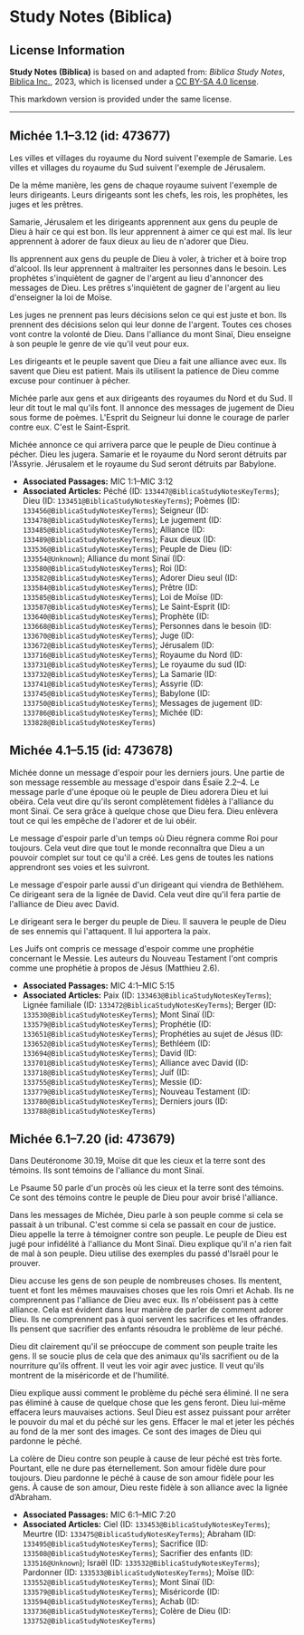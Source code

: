 # Study Notes (Biblica)

## License Information

**Study Notes (Biblica)** is based on and adapted from: _Biblica Study Notes_, [Biblica Inc.](https://www.biblica.com/), 2023, which is licensed under a [CC BY-SA 4.0 license](https://creativecommons.org/licenses/by-sa/4.0/legalcode.en).

This markdown version is provided under the same license.



--------------------------------

## Michée 1.1–3.12 (id: 473677)

Les villes et villages du royaume du Nord suivent l'exemple de Samarie. Les villes et villages du royaume du Sud suivent l'exemple de Jérusalem.

De la même manière, les gens de chaque royaume suivent l'exemple de leurs dirigeants. Leurs dirigeants sont les chefs, les rois, les prophètes, les juges et les prêtres.

Samarie, Jérusalem et les dirigeants apprennent aux gens du peuple de Dieu à haïr ce qui est bon. Ils leur apprennent à aimer ce qui est mal. Ils leur apprennent à adorer de faux dieux au lieu de n'adorer que Dieu.

Ils apprennent aux gens du peuple de Dieu à voler, à tricher et à boire trop d'alcool. Ils leur apprennent à maltraiter les personnes dans le besoin. Les prophètes s'inquiètent de gagner de l'argent au lieu d'annoncer des messages de Dieu. Les prêtres s'inquiètent de gagner de l'argent au lieu d'enseigner la loi de Moïse.

Les juges ne prennent pas leurs décisions selon ce qui est juste et bon. Ils prennent des décisions selon qui leur donne de l'argent. Toutes ces choses vont contre la volonté de Dieu. Dans l'alliance du mont Sinaï, Dieu enseigne à son peuple le genre de vie qu'il veut pour eux.

Les dirigeants et le peuple savent que Dieu a fait une alliance avec eux. Ils savent que Dieu est patient. Mais ils utilisent la patience de Dieu comme excuse pour continuer à pécher.

Michée parle aux gens et aux dirigeants des royaumes du Nord et du Sud. Il leur dit tout le mal qu'ils font. Il annonce des messages de jugement de Dieu sous forme de poèmes. L'Esprit du Seigneur lui donne le courage de parler contre eux. C'est le Saint\-Esprit.

Michée annonce ce qui arrivera parce que le peuple de Dieu continue à pécher. Dieu les jugera. Samarie et le royaume du Nord seront détruits par l'Assyrie. Jérusalem et le royaume du Sud seront détruits par Babylone.

* **Associated Passages:** MIC 1:1–MIC 3:12
* **Associated Articles:** Péché (ID: `133447@BiblicaStudyNotesKeyTerms`); Dieu (ID: `133451@BiblicaStudyNotesKeyTerms`); Poèmes (ID: `133456@BiblicaStudyNotesKeyTerms`); Seigneur (ID: `133478@BiblicaStudyNotesKeyTerms`); Le jugement (ID: `133485@BiblicaStudyNotesKeyTerms`); Alliance (ID: `133489@BiblicaStudyNotesKeyTerms`); Faux dieux (ID: `133536@BiblicaStudyNotesKeyTerms`); Peuple de Dieu (ID: `133554@Unknown`); Alliance du mont Sinaï (ID: `133580@BiblicaStudyNotesKeyTerms`); Roi (ID: `133582@BiblicaStudyNotesKeyTerms`); Adorer Dieu seul (ID: `133584@BiblicaStudyNotesKeyTerms`); Prêtre (ID: `133585@BiblicaStudyNotesKeyTerms`); Loi de Moïse (ID: `133587@BiblicaStudyNotesKeyTerms`); Le Saint-Esprit (ID: `133640@BiblicaStudyNotesKeyTerms`); Prophète (ID: `133668@BiblicaStudyNotesKeyTerms`); Personnes dans le besoin (ID: `133670@BiblicaStudyNotesKeyTerms`); Juge (ID: `133672@BiblicaStudyNotesKeyTerms`); Jérusalem (ID: `133716@BiblicaStudyNotesKeyTerms`); Royaume du Nord (ID: `133731@BiblicaStudyNotesKeyTerms`); Le royaume du sud (ID: `133732@BiblicaStudyNotesKeyTerms`); La Samarie (ID: `133741@BiblicaStudyNotesKeyTerms`); Assyrie (ID: `133745@BiblicaStudyNotesKeyTerms`); Babylone (ID: `133750@BiblicaStudyNotesKeyTerms`); Messages de jugement (ID: `133786@BiblicaStudyNotesKeyTerms`); Michée (ID: `133828@BiblicaStudyNotesKeyTerms`)

## Michée 4.1–5.15 (id: 473678)

Michée donne un message d'espoir pour les derniers jours. Une partie de son message ressemble au message d'espoir dans Ésaïe 2\.2–4\. Le message parle d'une époque où le peuple de Dieu adorera Dieu et lui obéira. Cela veut dire qu'ils seront complètement fidèles à l'alliance du mont Sinaï. Ce sera grâce à quelque chose que Dieu fera. Dieu enlèvera tout ce qui les empêche de l'adorer et de lui obéir.

Le message d'espoir parle d'un temps où Dieu régnera comme Roi pour toujours. Cela veut dire que tout le monde reconnaîtra que Dieu a un pouvoir complet sur tout ce qu'il a créé. Les gens de toutes les nations apprendront ses voies et les suivront.

Le message d'espoir parle aussi d'un dirigeant qui viendra de Bethléhem. Ce dirigeant sera de la lignée de David. Cela veut dire qu'il fera partie de l'alliance de Dieu avec David.

Le dirigeant sera le berger du peuple de Dieu. Il sauvera le peuple de Dieu de ses ennemis qui l'attaquent. Il lui apportera la paix.

Les Juifs ont compris ce message d'espoir comme une prophétie concernant le Messie. Les auteurs du Nouveau Testament l'ont compris comme une prophétie à propos de Jésus (Matthieu 2\.6\).

* **Associated Passages:** MIC 4:1–MIC 5:15
* **Associated Articles:** Paix (ID: `133463@BiblicaStudyNotesKeyTerms`); Lignée familiale (ID: `133472@BiblicaStudyNotesKeyTerms`); Berger (ID: `133530@BiblicaStudyNotesKeyTerms`); Mont Sinaï (ID: `133579@BiblicaStudyNotesKeyTerms`); Prophétie (ID: `133651@BiblicaStudyNotesKeyTerms`); Prophéties au sujet de Jésus (ID: `133652@BiblicaStudyNotesKeyTerms`); Bethléem (ID: `133694@BiblicaStudyNotesKeyTerms`); David (ID: `133701@BiblicaStudyNotesKeyTerms`); Alliance avec David (ID: `133718@BiblicaStudyNotesKeyTerms`); Juif (ID: `133755@BiblicaStudyNotesKeyTerms`); Messie (ID: `133779@BiblicaStudyNotesKeyTerms`); Nouveau Testament (ID: `133780@BiblicaStudyNotesKeyTerms`); Derniers jours (ID: `133788@BiblicaStudyNotesKeyTerms`)

## Michée 6.1–7.20 (id: 473679)

Dans Deutéronome 30\.19, Moïse dit que les cieux et la terre sont des témoins. Ils sont témoins de l'alliance du mont Sinaï.

Le Psaume 50 parle d'un procès où les cieux et la terre sont des témoins. Ce sont des témoins contre le peuple de Dieu pour avoir brisé l'alliance.

Dans les messages de Michée, Dieu parle à son peuple comme si cela se passait à un tribunal. C'est comme si cela se passait en cour de justice. Dieu appelle la terre à témoigner contre son peuple. Le peuple de Dieu est jugé pour infidélité à l'alliance du Mont Sinaï. Dieu explique qu'il n'a rien fait de mal à son peuple. Dieu utilise des exemples du passé d'Israël pour le prouver.

Dieu accuse les gens de son peuple de nombreuses choses. Ils mentent, tuent et font les mêmes mauvaises choses que les rois Omri et Achab. Ils ne comprennent pas l'alliance de Dieu avec eux. Ils n'obéissent pas à cette alliance. Cela est évident dans leur manière de parler de comment adorer Dieu. Ils ne comprennent pas à quoi servent les sacrifices et les offrandes. Ils pensent que sacrifier des enfants résoudra le problème de leur péché.

Dieu dit clairement qu'il se préoccupe de comment son peuple traite les gens. Il se soucie plus de cela que des animaux qu'ils sacrifient ou de la nourriture qu'ils offrent. Il veut les voir agir avec justice. Il veut qu'ils montrent de la miséricorde et de l'humilité.

Dieu explique aussi comment le problème du péché sera éliminé. Il ne sera pas éliminé à cause de quelque chose que les gens feront. Dieu lui\-même effacera leurs mauvaises actions. Seul Dieu est assez puissant pour arrêter le pouvoir du mal et du péché sur les gens. Effacer le mal et jeter les péchés au fond de la mer sont des images. Ce sont des images de Dieu qui pardonne le péché.

La colère de Dieu contre son peuple à cause de leur péché est très forte. Pourtant, elle ne dure pas éternellement. Son amour fidèle dure pour toujours. Dieu pardonne le péché à cause de son amour fidèle pour les gens. À cause de son amour, Dieu reste fidèle à son alliance avec la lignée d’Abraham.

* **Associated Passages:** MIC 6:1–MIC 7:20
* **Associated Articles:** Ciel (ID: `133453@BiblicaStudyNotesKeyTerms`); Meurtre (ID: `133475@BiblicaStudyNotesKeyTerms`); Abraham (ID: `133495@BiblicaStudyNotesKeyTerms`); Sacrifice (ID: `133508@BiblicaStudyNotesKeyTerms`); Sacrifier des enfants (ID: `133516@Unknown`); Israël (ID: `133532@BiblicaStudyNotesKeyTerms`); Pardonner (ID: `133533@BiblicaStudyNotesKeyTerms`); Moïse (ID: `133552@BiblicaStudyNotesKeyTerms`); Mont Sinaï (ID: `133579@BiblicaStudyNotesKeyTerms`); Miséricorde (ID: `133594@BiblicaStudyNotesKeyTerms`); Achab (ID: `133736@BiblicaStudyNotesKeyTerms`); Colère de Dieu (ID: `133752@BiblicaStudyNotesKeyTerms`)

